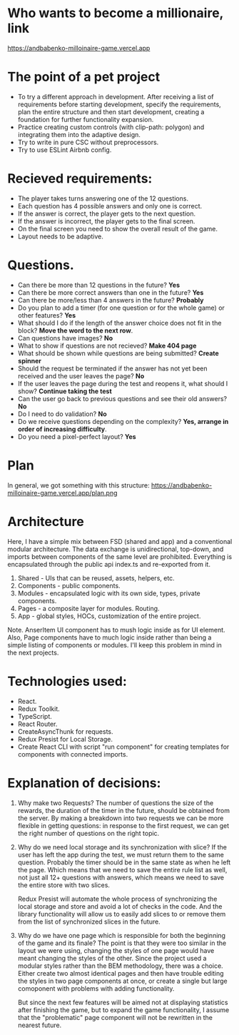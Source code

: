 # Who wants to become a millionaire, link

https://andbabenko-milloinaire-game.vercel.app

# The point of a pet project

- To try a different approach in development. After receiving a list of requirements before starting development, specify the requirements, plan the entire structure and then start development, creating a foundation for further functionality expansion.
- Practice creating custom controls (with clip-path: polygon) and integrating them into the adaptive design.
- Try to write in pure CSC without preprocessors.
- Try to use ESLint Airbnb config.

# Recieved requirements:

- The player takes turns answering one of the 12 questions.
- Each question has 4 possible answers and only one is correct.
- If the answer is correct, the player gets to the next question.
- If the answer is incorrect, the player gets to the final screen.
- On the final screen you need to show the overall result of the game.
- Layout needs to be adaptive.

# Questions.

- Can there be more than 12 questions in the future? **Yes**
- Can there be more correct answers than one in the future? **Yes**
- Can there be more/less than 4 answers in the future? **Probably**
- Do you plan to add a timer (for one question or for the whole game) or other features? **Yes**
- What should I do if the length of the answer choice does not fit in the block? **Move the word to the next row**.
- Can questions have images? **No**
- What to show if questions are not recieved? **Make 404 page**
- What should be shown while questions are being submitted? **Create spinner**
- Should the request be terminated if the answer has not yet been received and the user leaves the page? **No**
- If the user leaves the page during the test and reopens it, what should I show? **Continue taking the test**
- Can the user go back to previous questions and see their old answers? **No**
- Do I need to do validation? **No**
- Do we receive questions depending on the complexity? **Yes, arrange in order of increasing difficulty**.
- Do you need a pixel-perfect layout? **Yes**

# Plan

In general, we got something with this structure:
https://andbabenko-milloinaire-game.vercel.app/plan.png

# Architecture

Here, I have a simple mix between FSD (shared and app) and a conventional modular architecture. The data exchange is unidirectional, top-down, and imports between components of the same level are prohibited. Everything is encapsulated through the public api index.ts and re-exported from it.

1. Shared - UIs that can be reused, assets, helpers, etc.
2. Components - public components.
3. Modules - encapsulated logic with its own side, types, private components.
4. Pages - a composite layer for modules. Routing.
5. App - global styles, HOCs, customization of the entire project.

Note. AnserItem UI component has to mush logic inside as for UI element. Also, Page components have to much logic inside rather than being a simple listing of components or modules. I'll keep this problem in mind in the next projects.

# Technologies used:

- React.
- Redux Toolkit.
- TypeScript.
- React Router.
- CreateAsyncThunk for requests.
- Redux Presist for Local Storage.
- Create React CLI with script "run component" for creating templates for components with connected imports.

# Explanation of decisions:

1. Why make two Requests?
   The number of questions the size of the rewards, the duration of the timer in the future, should be obtained from the server. By making a breakdown into two requests we can be more flexible in getting questions: in response to the first request, we can get the right number of questions on the right topic.

2. Why do we need local storage and its synchronization with slice?
   If the user has left the app during the test, we must return them to the same question. Probably the timer should be in the same state as when he left the page. Which means that we need to save the entire rule list as well, not just all 12+ questions with answers, which means we need to save the entire store with two slices.

   Redux Presist will automate the whole process of synchronizing the local storage and store and avoid a lot of checks in the code. And the library functionality will allow us to easily add slices to or remove them from the list of synchronized slices in the future.

3. Why do we have one page which is responsible for both the beginning of the game and its finale?
   The point is that they were too similar in the layout we were using, changing the styles of one page would have meant changing the styles of the other. Since the project used a modular styles rather than the BEM methodology, there was a choice. Either create two almost identical pages and then have trouble editing the styles in two page components at once, or create a single but large comoponent with problems with adding functionality.

   But since the next few features will be aimed not at displaying statistics after finishing the game, but to expand the game functionality, I assume that the "problematic" page component will not be rewritten in the nearest future.
